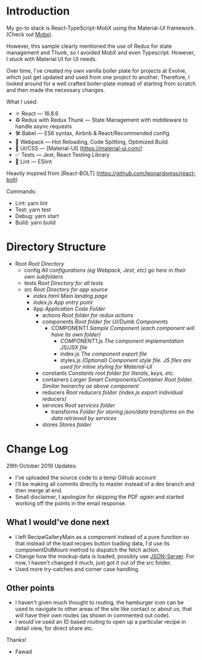 # Introduction

My go-to stack is React-TypeScript-MobX using the Material-UI framework. (Check out [Mobx](https://github.com/mobxjs/mobx)).

However, this sample clearly mentioned the use of Redux for state management and Thunk, so I avoided MobX and even Typescript. However, I stuck with Material UI for UI needs.

Over time, I've created my own vanilla boiler plate for projects at Evolve, which just get updated and used from one project to another. Therefore, I looked around for a well crafted boiler-plate instead of starting from scratch and then made the necessary changes.

What I used:

* ⚛ React — 16.8.6
* ♻ Redux with Redux Thunk — State Management with middleware to handle async requests
* 🛠 Babel — ES6 syntax, Airbnb & React/Recommended config
* 🚀 Webpack — Hot Reloading, Code Splitting, Optimized Build
* 💅 UI/CSS — [Material-UI] (https://material-ui.com/)
* ✅ Tests — Jest, React Testing Library 
* 💖 Lint — ESlint

Heavily inspired from [React-BOLT] (https://github.com/leonardomso/react-bolt)

Commands:

* Lint: yarn lint
* Test: yarn test
* Debug: yarn start
* Build: yarn build

# Directory Structure

* Root                                  *Root Directory*
    * config                            *All configurations (eg Webpack, Jest, etc) go here in their own subfolders*
    * tests                             *Root Directory for all tests*
    * src                               *Root Directory for app source*
        * *index.html*                  *Main landing page*
        * *index.js*                    *App entry point*
        * App                           *Application Code Folder*
            * actions                   *Root folder for redux actions*
            * components                *Root folder for UI/Dumb Components*
                * COMPONENT1            *Sample Component (each component will have its own folder)*
                    * *COMPONENT1*.js   *The component implementation JS/JSX file*
                    * index.js          *The component export file*
                    * styles.js         *(Optional) Component style file. JS files are used for inline styling for Material-UI* 
            * constants                 *Constants root folder for literals, keys, etc.*
            * containers                *Larger Smart Components/Container Root folder. Similar heirarchy as above component*
            * reducers                  *Root reducers folder (index.js export individual reducers)*
            * services                  *Root services folder*
                * transforms            *Folder for storing json/data transforms on the data retrieved by services*
            * stores                    *Stores folder*


# Change Log

29th October 2019 Updates:
* I've uploaded the source code to a temp Github account
* I'll be making all commits directly to master instead of a dev branch and then merge at end.
* Small disclaimer, I apologize for skipping the PDF *again* and started working off the points in the email response. 

## What I would've done next
* I left RecipeGalleryMain as a component instead of a pure function so that instead of the load recipes button loading data,
I'd use its componentDidMount method to dispatch the fetch action. 
* Change how the mockup data is loaded, possibly use [JSON-Server](https://github.com/typicode/json-server). For now, I haven't changed it much, just got it out of the src folder.
* Used more try-catches and corner case handling.

## Other points
* I haven't given much thought to routing, the hamburger icon can be used to navigate to other areas of the site like contact or about us, that will have their own routes (as shown in commented out code).
* I would've used an ID based routing to open up a particular recipe in detail view, for direct share etc.









Thanks!

- Fawad